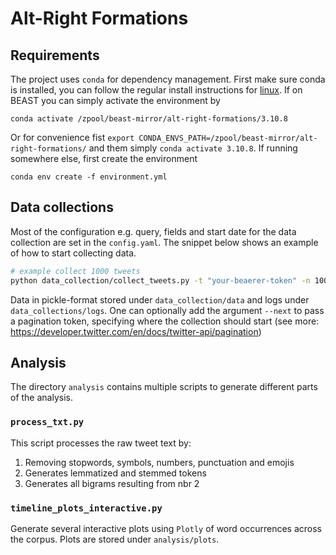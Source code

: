 # Alt-Right Formations


## Requirements

The project uses `conda` for dependency management. First make sure conda is
installed, you can follow the regular install instructions for
[linux](https://conda.io/projects/conda/en/latest/user-guide/install/linux.html).
If on BEAST you can simply activate the environment by

```
conda activate /zpool/beast-mirror/alt-right-formations/3.10.8
```

Or for convenience fist `export
CONDA_ENVS_PATH=/zpool/beast-mirror/alt-right-formations/` and them simply
`conda activate 3.10.8`. If running somewhere else, first create the environment

```
conda env create -f environment.yml
```


## Data collections

Most of the configuration e.g. query, fields and start date for the data
collection are set in the `config.yaml`. The snippet below shows an example of
how to start collecting data.

``` bash
# example collect 1000 tweets
python data_collection/collect_tweets.py -t "your-beaerer-token" -n 1000
```

Data in pickle-format stored under `data_collection/data` and logs under
`data_collections/logs`. One can optionally add the argument `--next` to pass a
pagination token, specifying where the collection should start (see more:
<https://developer.twitter.com/en/docs/twitter-api/pagination>)

## Analysis

The directory `analysis` contains multiple scripts to generate different parts
of the analysis.

### `process_txt.py` 

This script processes the raw tweet text by:

1. Removing stopwords, symbols, numbers, punctuation and emojis
2. Generates lemmatized and stemmed tokens
3. Generates all bigrams resulting from nbr 2

### `timeline_plots_interactive.py`

Generate several interactive plots using `Plotly` of word occurrences across
the corpus. Plots are stored under `analysis/plots`.



